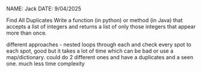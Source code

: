 NAME: Jack
DATE: 9/04/2025

Find All Duplicates
Write a function (in python) or method (in Java) that accepts a list of integers and returns a list of only those integers that appear more than once.

different approaches - nested loops through each and check every spot to each spot, good but it takes a lot of time which can be bad
or use a map/dictionary. could do 2 different ones and have a duplicates and a seen one. much less time complexity
